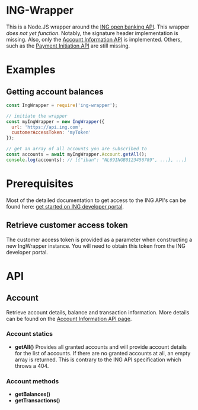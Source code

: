 # ING-Wrapper
This is a Node.JS wrapper around the [ING open banking API](https://developer.ing.com).
This wrapper _does not yet function_. Notably, the signature header implementation is missing. Also, only the [Account Information API](https://developer.ing.com/api-marketplace/marketplace/b6d5093d-626e-41e9-b9e8-ff287bbe2c07/overview) is implemented. Others, such as the [Payment Initiation API](https://developer.ing.com/api-marketplace/marketplace/6aa25087-d05d-428e-b7c6-d9131cb46498/overview) are still missing.

# Examples

## Getting account balances
```javascript
const IngWrapper = require('ing-wrapper');

// initiate the wrapper
const myIngWrapper = new IngWrapper({
  url: 'https://api.ing.com',
  customerAccessToken: 'myToken'
});

// get an array of all accounts you are subscribed to
const accounts = await myIngWrapper.Account.getAll();
console.log(accounts); // [{"iban": "NL69INGB0123456789", ...}, ...]
```

# Prerequisites
Most of the detailed documentation to get access to the ING API's can be found here: [get started on ING developer portal](https://developer.ing.com/openbanking/get-started).

## Retrieve customer access token
The customer access token is provided as a parameter when constructing a new IngWrapper instance. You will need to obtain this token from the ING developer portal.

# API

## Account
Retrieve account details, balance and transaction information.
More details can be found on the [Account Information API page](https://developer.ing.com/api-marketplace/marketplace/b6d5093d-626e-41e9-b9e8-ff287bbe2c07/overview).

### Account statics
-   __getAll()__
    Provides all granted accounts and will provide account details for the list of accounts.
    If there are no granted accounts at all, an empty array is returned.
    This is contrary to the ING API specification which throws a 404.

### Account methods
-   __getBalances()__
-   __getTransactions()__
